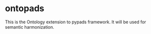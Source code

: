 # ontopads

This is the Ontology extension to pypads framework. It will be used for semantic harmonization.